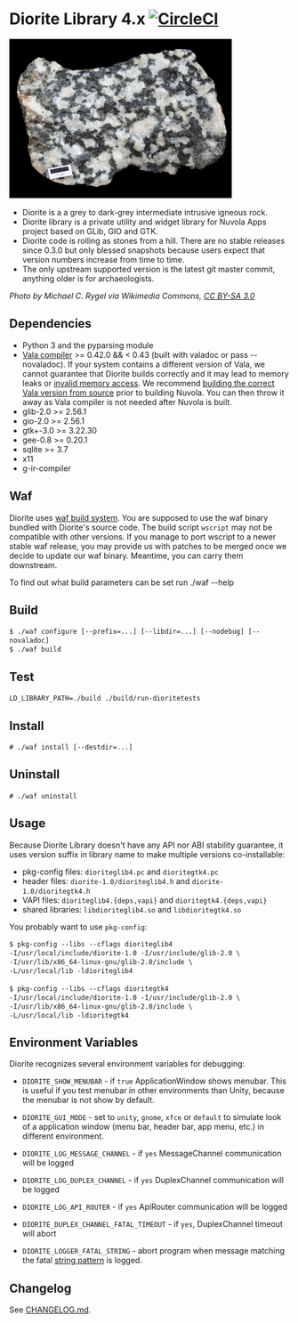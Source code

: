 Diorite Library 4.x [![CircleCI](https://circleci.com/gh/tiliado/diorite.svg?style=svg)](https://circleci.com/gh/tiliado/diorite)
===================

![Diorite stone](diorite.jpg)

 * Diorite is a a grey to dark-grey intermediate intrusive igneous rock.
 * Diorite library is a private utility and widget library for Nuvola Apps project based on GLib, GIO and GTK.
 * Diorite code is rolling as stones from a hill. There are no stable releases since 0.3.0 but only blessed
   snapshots because users expect that version numbers increase from time to time.
 * The only upstream supported version is the latest git master commit, anything older is for archaeologists.

*Photo by Michael C. Rygel via Wikimedia Commons, [CC BY-SA 3.0](http://creativecommons.org/licenses/by-sa/3.0/deed.en)*

Dependencies
------------

  - Python 3 and the pyparsing module
  - [Vala compiler](https://wiki.gnome.org/Projects/Vala) >= 0.42.0 && < 0.43 (built with valadoc or pass --novaladoc).
    If your system contains a different version of Vala, we cannot guarantee that Diorite builds correctly and it
    may lead to memory leaks or [invalid memory access](https://github.com/tiliado/nuvolaruntime/issues/464).
    We recommend [building the correct Vala version from source](https://github.com/tiliado/diorite/commit/d56e4cf528237492cf30608d00fc6cd416e11437)
    prior to building Nuvola. You can then throw it away as Vala compiler is not needed after Nuvola is built.
  - glib-2.0 >= 2.56.1
  - gio-2.0 >= 2.56.1
  - gtk+-3.0 >= 3.22.30
  - gee-0.8 >= 0.20.1
  - sqlite >= 3.7
  - x11
  - g-ir-compiler


Waf
---

Diorite uses [waf build system](https://waf.io). You are supposed to use the waf binary bundled with
Diorite's source code. The build script `wscript` may not be compatible with other versions. If you manage
to port wscript to a newer stable waf release, you may provide us with patches to be merged once we decide
to update our waf binary. Meantime, you can carry them downstream.

To find out what build parameters can be set run ./waf --help

Build
-----

    $ ./waf configure [--prefix=...] [--libdir=...] [--nodebug] [--novaladoc]
    $ ./waf build

Test
----

    LD_LIBRARY_PATH=./build ./build/run-dioritetests

Install
-------

    # ./waf install [--destdir=...]

Uninstall
---------

    # ./waf uninstall

Usage
-----

Because Diorite Library doesn't have any API nor ABI stability guarantee,
it uses version suffix in library name to make multiple versions co-installable:

  * pkg-config files: ``dioriteglib4.pc`` and ``dioritegtk4.pc``
  * header files: ``diorite-1.0/dioriteglib4.h`` and ``diorite-1.0/dioritegtk4.h``
  * VAPI files: ``dioriteglib4.{deps,vapi}`` and ``dioritegtk4.{deps,vapi}``
  * shared libraries: ``libdioriteglib4.so`` and ``libdioritegtk4.so``

You probably want to use ``pkg-config``:

    $ pkg-config --libs --cflags dioriteglib4
    -I/usr/local/include/diorite-1.0 -I/usr/include/glib-2.0 \
    -I/usr/lib/x86_64-linux-gnu/glib-2.0/include \
    -L/usr/local/lib -ldioriteglib4

    $ pkg-config --libs --cflags dioritegtk4
    -I/usr/local/include/diorite-1.0 -I/usr/include/glib-2.0 \
    -I/usr/lib/x86_64-linux-gnu/glib-2.0/include \
    -L/usr/local/lib -ldioritegtk4

Environment Variables
---------------------

Diorite recognizes several environment variables for debugging:

  * `DIORITE_SHOW_MENUBAR` - if `true` ApplicationWindow shows menubar. This is useful if you test
    menubar in other environments than Unity, because the menubar is not show by default.

  * `DIORITE_GUI_MODE` - set to `unity`, `gnome`, `xfce` or `default` to simulate look of
    a application window (menu bar, header bar, app menu, etc.) in different environment.

  * `DIORITE_LOG_MESSAGE_CHANNEL` - if `yes` MessageChannel communication will be logged
  * `DIORITE_LOG_DUPLEX_CHANNEL` - if `yes` DuplexChannel communication will be logged
  * `DIORITE_LOG_API_ROUTER` - if `yes` ApiRouter communication will be logged

  * `DIORITE_DUPLEX_CHANNEL_FATAL_TIMEOUT` - if `yes`, DuplexChannel timeout will abort
  * `DIORITE_LOGGER_FATAL_STRING` - abort program when message matching the fatal
    [string pattern](https://developer.gnome.org/glib/stable/glib-Glob-style-pattern-matching.html) is logged.

Changelog
---------

See [CHANGELOG.md](./CHANGELOG.md).
